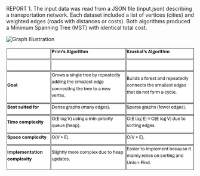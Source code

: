 REPORT
1. 
The input data was read from a JSON file (input.json) describing a transportation network.
Each dataset included a list of vertices (cities) and weighted edges (roads with distances or costs).
Both algorithms produced a Minimum Spanning Tree (MST) with identical total cost.

![Graph Illustration](images/graph.png)



![Graph Illustration](https://github.com/Ayaulym500/daa.assignment3/blob/master/%D0%A1%D0%BD%D0%B8%D0%BC%D0%BE%D0%BA%20%D1%8D%D0%BA%D1%80%D0%B0%D0%BD%D0%B0%202025-10-25%20113453.png)
